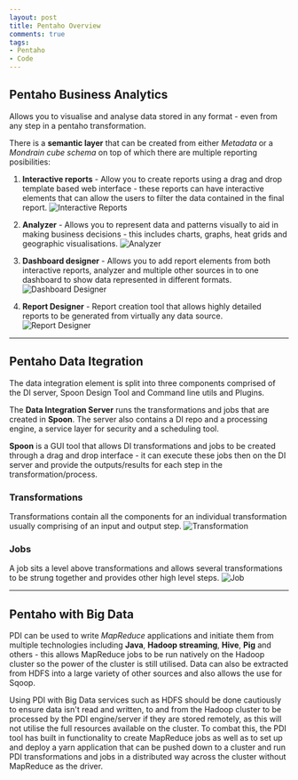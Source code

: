 ```yaml
---
layout: post
title: Pentaho Overview
comments: true
tags:
- Pentaho
- Code
---
```


## Pentaho Business Analytics
Allows you to visualise and analyse data stored in any format - even from any step in a pentaho transformation.

There is a **semantic layer** that can be created from either *Metadata* or a *Mondrain cube schema* on top of which there are multiple reporting posibilities:

1. **Interactive reports** - Allow you to create reports using a drag and drop template based web interface - these reports can have interactive elements that can allow the users to filter the data contained in the final report.
![Interactive Reports](http://infocenter.pentaho.com/help/topic/getting_started_with_pentaho/images/ssGettingStartedInteractiveScreen1.png)

2. **Analyzer** - Allows you to represent data and patterns visually to aid in making business decisions - this includes charts, graphs, heat grids and geographic visualisations.
![Analyzer](http://infocenter.pentaho.com/help/topic/getting_started_with_pentaho/images/ssgetstartedwidgetAnalyzerPanel.png)

3. **Dashboard designer** - Allows you to add report elements from both interactive reports, analyzer and multiple other sources in to one dashboard to show data represented in different formats.
![Dashboard Designer](http://infocenter.pentaho.com/help/topic/getting_started_with_pentaho/images/ssgetstartedwidgetDashboardPanel.png)

4. **Report Designer** - Report creation tool that allows highly detailed reports to be generated from virtually any data source.
![Report Designer](http://reportipedia.com/reportingsoftware/SoftwareImages/pentaho_report_designer.jpg)

_____________________________________________________________________________________________________________________________

## Pentaho Data Itegration
The data integration element is split into three components comprised of the DI server, Spoon Design Tool and Command line utils and Plugins.

The **Data Integration Server** runs the transformations and jobs that are created in **Spoon**. The server also contains a DI repo and a processing engine, a service layer for security and a scheduling tool.

**Spoon** is a GUI tool that allows DI transformations and jobs to be created through a drag and drop interface - it can execute these jobs then on the DI server and provide the outputs/results for each step in the transformation/process.

### Transformations
Transformations contain all the components for an individual transformation usually comprising of an input and output step.
![Transformation](http://www.sentric.ch/wp-content/uploads/2013/01/Pentaho-Data-Integration-Graphical-Designer.png)

### Jobs
A job sits a level above transformations and allows several transformations to be strung together and provides other high level steps.
![Job](https://splicemachine.zendesk.com/hc/en-us/article_attachments/200777378/pentaho_ky6r_job.png)

_____________________________________________________________________________________________________________________________

## Pentaho with Big Data

PDI can be used to write *MapReduce* applications and initiate them from multiple technologies including **Java**, **Hadoop streaming**, **Hive**, **Pig** and others - this allows MapReduce jobs to be run natively on the Hadoop cluster so the power of the cluster is still utilised.
Data can also be extracted from HDFS into a large variety of other sources and also allows the use for Sqoop.

Using PDI with Big Data services such as HDFS should be done cautiously to ensure data isn't read and written, to and from the Hadoop cluster to be processed by the PDI engine/server if they are stored remotely, as this will not utilise the full resources available on the cluster. To combat this, the PDI tool has built in functionality to create MapReduce jobs as well as to set up and deploy a yarn application that can be pushed down to a cluster and run PDI transformations and jobs in a distributed way across the cluster without MapReduce as the driver.
